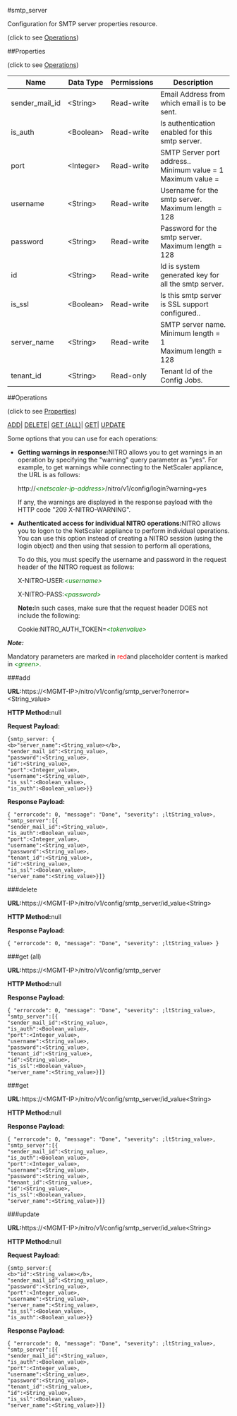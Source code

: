 #smtp_server



Configuration for SMTP server properties resource.

<span>(click to see [Operations](#operations))</span>



##Properties 

<span>(click to see [Operations](#operations))</span>





<table><thead><tr><th>Name</th><th>Data Type</th><th>Permissions</th><th>Description</th></tr></thead><tbody><tr><td>sender_mail_id</td><td>&lt;String></td><td>Read-write</td><td>Email Address from which email is to be sent.</td></tr><tr><td>is_auth</td><td>&lt;Boolean></td><td>Read-write</td><td>Is authentication enabled for this smtp server.</td></tr><tr><td>port</td><td>&lt;Integer></td><td>Read-write</td><td>SMTP Server port address..<br>Minimum value = 1<br>Maximum value =</td></tr><tr><td>username</td><td>&lt;String></td><td>Read-write</td><td>Username for the smtp server.<br>Maximum length = 128</td></tr><tr><td>password</td><td>&lt;String></td><td>Read-write</td><td>Password for the smtp server.<br>Maximum length = 128</td></tr><tr><td>id</td><td>&lt;String></td><td>Read-write</td><td>Id is system generated key for all the smtp server.</td></tr><tr><td>is_ssl</td><td>&lt;Boolean></td><td>Read-write</td><td>Is this smtp server is SSL support configured..</td></tr><tr><td>server_name</td><td>&lt;String></td><td>Read-write</td><td>SMTP server name.<br>Minimum length = 1<br>Maximum length = 128</td></tr><tr><td>tenant_id</td><td>&lt;String></td><td>Read-only</td><td>Tenant Id of the Config Jobs.</td></tr></tbody></table>

##Operations 

<span>(click to see [Properties](#properties))</span>





[ADD](#add)| [DELETE](#delete)| [GET (ALL)](#get-all)| [GET](#get)| [UPDATE](#update)





Some options that you can use for each operations:

<ul><li><p><b>Getting warnings in response:</b>NITRO allows you to get warnings in an operation by specifying the "warning" query parameter as "yes". For example, to get warnings while connecting to the NetScaler appliance, the URL is as follows:</p><p>http://<span style="color:green;font-style:italic;">&lt;netscaler-ip-address&gt;</span>/nitro/v1/config/login?warning=yes</p><p>If any, the warnings are displayed in the response payload with the HTTP code "209 X-NITRO-WARNING".</p></li><li><p><b>Authenticated access for individual NITRO operations:</b>NITRO allows you to logon to the NetScaler appliance to perform individual operations. You can use this option instead of creating a NITRO session (using the login object) and then using that session to perform all operations,</p><p>To do this, you must specify the username and password in the request header of the NITRO request as follows:</p><p>X-NITRO-USER:<span style="color:green;font-style:italic;">&lt;username&gt;</span></p><p>X-NITRO-PASS:<span style="color:green;font-style:italic;">&lt;password&gt;</span></p><p><b>Note:</b>In such cases, make sure that the request header DOES not include the following:</p><p>Cookie:NITRO_AUTH_TOKEN=<span style="color:green;font-style:italic;">&lt;tokenvalue&gt;</span></p></li></ul>







***Note:*** 

Mandatory parameters are marked in <span style="color:#FF0000;">red</span>and placeholder content is marked in <span style="color:green;font-style:italic">&lt;green&gt;</span>.



###add







<b>URL:</b>https://&lt;MGMT-IP&gt;/nitro/v1/config/smtp_server?onerror=&lt;String_value&gt;

<b>HTTP Method:</b>null

<b>Request Payload: </b>
```
{smtp_server: {
<b>"server_name":<String_value></b>,
"sender_mail_id":<String_value>,
"password":<String_value>,
"id":<String_value>,
"port":<Integer_value>,
"username":<String_value>,
"is_ssl":<Boolean_value>,
"is_auth":<Boolean_value>}}
```

<b>Response Payload: </b>
```
{ "errorcode": 0, "message": "Done", "severity": ;ltString_value>, "smtp_server":[{
"sender_mail_id":<String_value>,
"is_auth":<Boolean_value>,
"port":<Integer_value>,
"username":<String_value>,
"password":<String_value>,
"tenant_id":<String_value>,
"id":<String_value>,
"is_ssl":<Boolean_value>,
"server_name":<String_value>}]}
```







###delete







<b>URL:</b>https://&lt;MGMT-IP&gt;/nitro/v1/config/smtp_server/id_value&lt;String&gt;

<b>HTTP Method:</b>null

<b>Response Payload: </b>
```
{ "errorcode": 0, "message": "Done", "severity": ;ltString_value> }
```







###get (all)







<b>URL:</b>https://&lt;MGMT-IP&gt;/nitro/v1/config/smtp_server

<b>HTTP Method:</b>null

<b>Response Payload: </b>
```
{ "errorcode": 0, "message": "Done", "severity": ;ltString_value>, "smtp_server":[{
"sender_mail_id":<String_value>,
"is_auth":<Boolean_value>,
"port":<Integer_value>,
"username":<String_value>,
"password":<String_value>,
"tenant_id":<String_value>,
"id":<String_value>,
"is_ssl":<Boolean_value>,
"server_name":<String_value>}]}
```







###get







<b>URL:</b>https://&lt;MGMT-IP&gt;/nitro/v1/config/smtp_server/id_value&lt;String&gt;

<b>HTTP Method:</b>null

<b>Response Payload: </b>
```
{ "errorcode": 0, "message": "Done", "severity": ;ltString_value>, "smtp_server":[{
"sender_mail_id":<String_value>,
"is_auth":<Boolean_value>,
"port":<Integer_value>,
"username":<String_value>,
"password":<String_value>,
"tenant_id":<String_value>,
"id":<String_value>,
"is_ssl":<Boolean_value>,
"server_name":<String_value>}]}
```







###update







<b>URL:</b>https://&lt;MGMT-IP&gt;/nitro/v1/config/smtp_server/id_value&lt;String&gt;

<b>HTTP Method:</b>null

<b>Request Payload: </b>
```
{smtp_server:{
<b>"id":<String_value></b>,
"sender_mail_id":<String_value>,
"password":<String_value>,
"port":<Integer_value>,
"username":<String_value>,
"server_name":<String_value>,
"is_ssl":<Boolean_value>,
"is_auth":<Boolean_value>}}
```

<b>Response Payload: </b>
```
{ "errorcode": 0, "message": "Done", "severity": ;ltString_value>, "smtp_server":[{
"sender_mail_id":<String_value>,
"is_auth":<Boolean_value>,
"port":<Integer_value>,
"username":<String_value>,
"password":<String_value>,
"tenant_id":<String_value>,
"id":<String_value>,
"is_ssl":<Boolean_value>,
"server_name":<String_value>}]}
```







